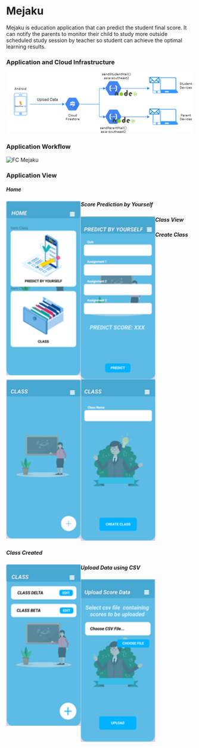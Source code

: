 # Mejaku

Mejaku is education application that can predict the student final score. It can notify the parents to monitor their child to study more outside scheduled study session by teacher so student can achieve the optimal learning results.

<h3>Application and Cloud Infrastructure</h3>
<img widht="400" alt=cloud-infastructure src="https://github.com/yusufherianto/mejaku/blob/main/img/cloudDesign.png">

<h3>Application Workflow</h3>
<img width="431" alt="FC Mejaku" src="https://user-images.githubusercontent.com/58942967/121347005-efa3fb00-c950-11eb-976d-6279ca46ce7a.png"><br>

<h3>Application View</h3>

<h5>Home</h5>
<img align="left" width="200" alt="home" src="https://github.com/yusufherianto/mejaku/blob/main/img/ss1.png">

<h5>Score Prediction by Yourself</h5>
<img align="left" width="200" alt="predict by yourself" src="https://github.com/yusufherianto/mejaku/blob/main/img/ss2.png">

<h5>Class View</h5>
<img align="left" width="200" alt="class view" src="https://github.com/yusufherianto/mejaku/blob/main/img/ss3.png">

<h5>Create Class</h5>
<img width="200" alt="create class" src="https://github.com/yusufherianto/mejaku/blob/main/img/ss4.png">

<h5>Class Created</h5>
<img align="left" width="200" alt="class created" src="https://github.com/yusufherianto/mejaku/blob/main/img/ss5.png">

<h5>Upload Data using CSV</h5>
<img align="left" width="200" alt="upload csv" src="https://github.com/yusufherianto/mejaku/blob/main/img/ss6.png">


